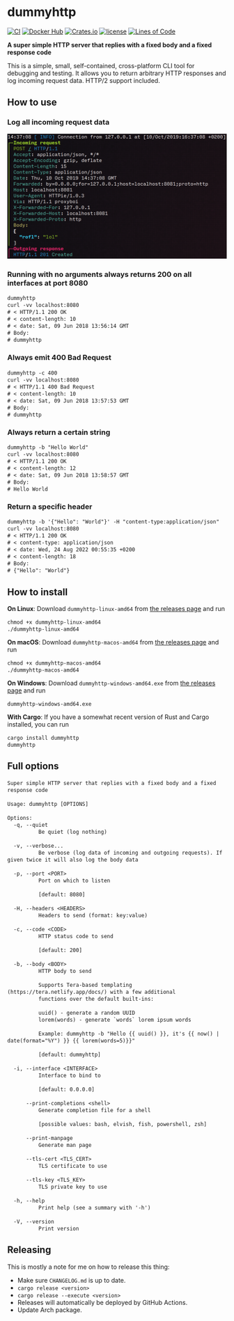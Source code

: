# dummyhttp

[![CI](https://github.com/svenstaro/dummyhttp/workflows/CI/badge.svg)](https://github.com/svenstaro/dummyhttp/actions)
[![Docker Hub](https://img.shields.io/docker/pulls/svenstaro/dummyhttp)](https://cloud.docker.com/repository/docker/svenstaro/dummyhttp/)
[![Crates.io](https://img.shields.io/crates/v/dummyhttp.svg)](https://crates.io/crates/dummyhttp)
[![license](http://img.shields.io/badge/license-MIT-blue.svg)](https://github.com/svenstaro/dummyhttp/blob/master/LICENSE)
[![Lines of Code](https://tokei.rs/b1/github/svenstaro/dummyhttp)](https://github.com/svenstaro/dummyhttp)

**A super simple HTTP server that replies with a fixed body and a fixed response code**

This is a simple, small, self-contained, cross-platform CLI tool for debugging
and testing.
It allows you to return arbitrary HTTP responses and log incoming request data.
HTTP/2 support included.

## How to use

### Log all incoming request data

![Pretty log](pretty_log.png)

### Running with no arguments always returns 200 on all interfaces at port 8080

    dummyhttp
    curl -vv localhost:8080
    # < HTTP/1.1 200 OK
    # < content-length: 10
    # < date: Sat, 09 Jun 2018 13:56:14 GMT
    # Body:
    # dummyhttp

### Always emit 400 Bad Request

    dummyhttp -c 400
    curl -vv localhost:8080
    # < HTTP/1.1 400 Bad Request
    # < content-length: 10
    # < date: Sat, 09 Jun 2018 13:57:53 GMT
    # Body:
    # dummyhttp

### Always return a certain string

    dummyhttp -b "Hello World"
    curl -vv localhost:8080
    # < HTTP/1.1 200 OK
    # < content-length: 12
    # < date: Sat, 09 Jun 2018 13:58:57 GMT
    # Body:
    # Hello World

### Return a specific header

    dummyhttp -b '{"Hello": "World"}' -H "content-type:application/json"
    curl -vv localhost:8080
    # < HTTP/1.1 200 OK
    # < content-type: application/json
    # < date: Wed, 24 Aug 2022 00:55:35 +0200
    # < content-length: 18
    # Body:
    # {"Hello": "World"}

## How to install

**On Linux**: Download `dummyhttp-linux-amd64` from [the releases page](https://github.com/svenstaro/dummyhttp/releases) and run

    chmod +x dummyhttp-linux-amd64
    ./dummyhttp-linux-amd64

**On macOS**: Download `dummyhttp-macos-amd64` from [the releases page](https://github.com/svenstaro/dummyhttp/releases) and run

    chmod +x dummyhttp-macos-amd64
    ./dummyhttp-macos-amd64

**On Windows**: Download `dummyhttp-windows-amd64.exe` from [the releases page](https://github.com/svenstaro/dummyhttp/releases) and run

    dummyhttp-windows-amd64.exe

**With Cargo**: If you have a somewhat recent version of Rust and Cargo installed, you can run

    cargo install dummyhttp
    dummyhttp

## Full options

    Super simple HTTP server that replies with a fixed body and a fixed response code

    Usage: dummyhttp [OPTIONS]

    Options:
      -q, --quiet
              Be quiet (log nothing)

      -v, --verbose...
              Be verbose (log data of incoming and outgoing requests). If given twice it will also log the body data

      -p, --port <PORT>
              Port on which to listen

              [default: 8080]

      -H, --headers <HEADERS>
              Headers to send (format: key:value)

      -c, --code <CODE>
              HTTP status code to send

              [default: 200]

      -b, --body <BODY>
              HTTP body to send

              Supports Tera-based templating (https://tera.netlify.app/docs/) with a few additional
              functions over the default built-ins:

              uuid() - generate a random UUID
              lorem(words) - generate `words` lorem ipsum words

              Example: dummyhttp -b "Hello {{ uuid() }}, it's {{ now() | date(format="%Y") }} {{ lorem(words=5)}}"

              [default: dummyhttp]

      -i, --interface <INTERFACE>
              Interface to bind to

              [default: 0.0.0.0]

          --print-completions <shell>
              Generate completion file for a shell

              [possible values: bash, elvish, fish, powershell, zsh]

          --print-manpage
              Generate man page

          --tls-cert <TLS_CERT>
              TLS certificate to use

          --tls-key <TLS_KEY>
              TLS private key to use

      -h, --help
              Print help (see a summary with '-h')

      -V, --version
              Print version

## Releasing

This is mostly a note for me on how to release this thing:

- Make sure `CHANGELOG.md` is up to date.
- `cargo release <version>`
- `cargo release --execute <version>`
- Releases will automatically be deployed by GitHub Actions.
- Update Arch package.
